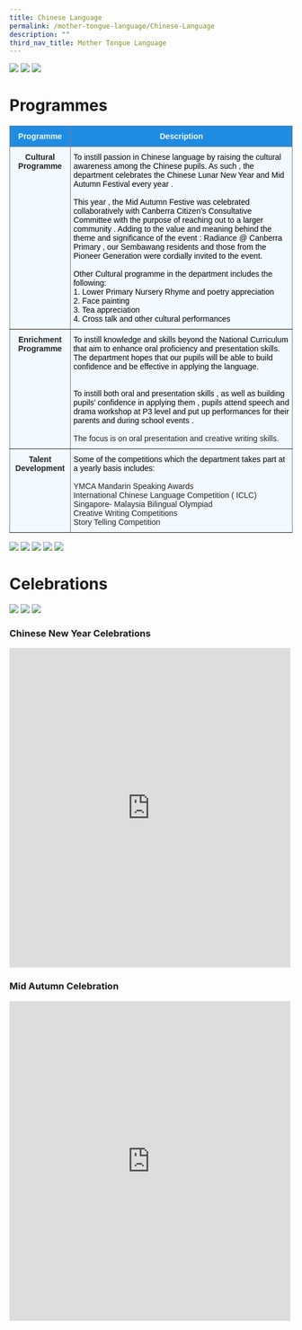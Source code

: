 ```yaml
---
title: Chinese Language
permalink: /mother-tongue-language/Chinese-Language
description: ""
third_nav_title: Mother Tongue Language
---
```




![](/images/Chinese%20Dept%20Banner.png)
![](/images/CL%20Vision%20Banner.png)
![](/images/CL%20Mission%20Banner.png)

# Programmes

<style type="text/css">
.tg  {border-collapse:collapse;border-spacing:0;}
.tg td{border-color:black;border-style:solid;border-width:1px;font-family:Arial, sans-serif;font-size:14px;
  overflow:hidden;padding:10px 5px;word-break:normal;}
.tg th{border-color:black;border-style:solid;border-width:1px;font-family:Arial, sans-serif;font-size:14px;
  font-weight:normal;overflow:hidden;padding:10px 5px;word-break:normal;}
.tg .tg-j34p{background-color:#F2F9FF;border-color:inherit;color:#222;font-weight:bold;text-align:center;vertical-align:top}
.tg .tg-nc7a{background-color:#1F8CE4;border-color:inherit;color:#F2F9FF;font-weight:bold;text-align:center;vertical-align:middle}
.tg .tg-k9xk{background-color:#F2F9FF;border-color:inherit;color:#222;text-align:left;vertical-align:top}
</style>
<table class="tg">
<thead>
  <tr>
    <th class="tg-nc7a"><span style="color:#F2F9FF;background-color:#1F8CE4">Programme</span></th>
    <th class="tg-nc7a"><span style="color:#F2F9FF;background-color:#1F8CE4">Description</span></th>
  </tr>
</thead>
<tbody>
  <tr>
    <td class="tg-j34p">Cultural <br>Programme</td>
    <td class="tg-k9xk"><span style="color:#000">To instill passion in Chinese language by raising the cultural awareness among the Chinese pupils. As such , the department celebrates the Chinese Lunar New Year and Mid Autumn Festival every year . </span><br><br><span style="color:#000">This year , the Mid Autumn Festive was celebrated collaboratively with Canberra Citizen’s Consultative Committee with the purpose of reaching out to a larger community . Adding to the value and meaning behind the theme and significance of the event : Radiance @ Canberra Primary , our Sembawang residents and those from the Pioneer Generation were cordially invited to the event. </span><br><br><span style="color:#000">Other Cultural programme in the department includes the following:                    </span><br><span style="color:#000">1. Lower Primary Nursery Rhyme and poetry appreciation </span><br><span style="color:#000">2. Face painting </span><br><span style="color:#000">3. Tea appreciation </span><br><span style="color:#000">4. Cross talk and other cultural performances</span></td>
  </tr>
  <tr>
    <td class="tg-j34p">Enrichment Programme</td>
    <td class="tg-k9xk"><span style="color:#000">To instill knowledge and skills beyond the National Curriculum that aim to enhance oral proficiency and presentation skills. The department hopes that our pupils will be able to build confidence and be effective in applying the language. </span><br><br><br><span style="color:#000">To instill both oral and presentation skills , as well as building pupils’ confidence in applying them , pupils attend speech and drama workshop at P3 level and put up performances for their parents and during school events </span>.<br><br>The focus is on oral presentation and creative writing skills.</td>
  </tr>
  <tr>
    <td class="tg-j34p">  Talent Development</td>
    <td class="tg-k9xk"><span style="color:#000">Some of the competitions which the department takes part at a yearly basis includes:</span><br><br>YMCA Mandarin Speaking Awards <br>International Chinese Language Competition ( ICLC) <br>Singapore- Malaysia Bilingual Olympiad <br>Creative Writing Competitions <br>Story Telling Competition</td>
  </tr>
</tbody>
</table>

![](/images/CL1.png)
![](/images/CL2.png)
![](/images/CL3.png)
![](/images/CL5.png)
![](/images/CL6.png)

# Celebrations

![](/images/CLdepPicture1.png)
![](/images/CLdepPicture2.png)
![](/images/Mid%20Autumn%202019.jpg)

### Chinese New Year Celebrations
<iframe src="https://docs.google.com/presentation/d/e/2PACX-1vS3frgXT1ppBVrQXTL38ePN6i06sDKbWiovkF46Av27J0rr65HebUc96xN7ZKijB4DxPJwBFNoMT8Bf/embed?start=true&amp;loop=true&amp;delayms=3000" frameborder="0" width="500" height="569" allowfullscreen="true"></iframe>

### Mid Autumn Celebration
<iframe allowfullscreen="true" height="569" width="500" frameborder="0" src="https://docs.google.com/presentation/d/e/2PACX-1vT0EfhJFc-sy76rzKh6IdgoU_gP7neyElrMoJ4m_bXHt6Ai_FNzxsyiC_nO0JL9ZIqSKxy9Y8ydOm94/embed?start=true&amp;loop=true&amp;delayms=3000"></iframe>
